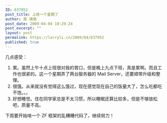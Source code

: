 ```yaml
---
ID: 637952
post_title: 上班一个星期了
author: 南 靖男
post_date: 2009-04-04 10:29:24
post_excerpt: ""
layout: post
permalink: https://larryli.cn/2009/04/637952
published: true
---
```

<p>几点感受：</p>  <ol>   <li>累。虽然上午十点上班很对我的胃口，但是晚上九点下班，真是累啊。而且工作也很紧的。这一个星期弄了两台服务器的 Mail Server，还要顺带升级和整理。</li>    <li>很饿。从来就没有觉得这么饿过，现在感觉现在自己的饭量大了，怎么吃都吃不饱。。。</li>    <li>好想睡觉。住在同学家总是不太习惯，所以睡眠还算比较多，但是不够放松吧，质量不高。</li> </ol>  <p>下周要开始啃一个 ZF 框架的乱糟糟代码了，继续努力！</p>
